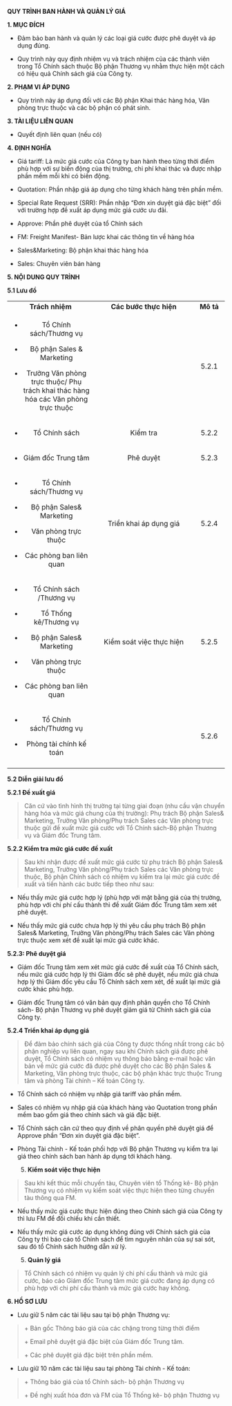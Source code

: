 **QUY TRÌNH BAN HÀNH VÀ QUẢN LÝ GIÁ**

**1. MỤC ĐÍCH**

- Đảm bảo ban hành và quản lý các loại giá cước được phê duyệt và áp
  dụng đúng.

- Quy trình này quy định nhiệm vụ và trách nhiệm của các thành viên
  trong Tổ Chính sách thuộc Bộ phận Thương vụ nhằm thực hiện một cách có
  hiệu quả Chính sách giá của Công ty.

**2. PHẠM VI ÁP DỤNG**

- Quy trình này áp dụng đối với các Bộ phận Khai thác hàng hóa, Văn
  phòng trực thuộc và các bộ phận có phát sinh.

**3. TÀI LIỆU LIÊN QUAN**

- Quyết định liên quan (nếu có)

**4. ĐỊNH NGHĨA**

- Giá tariff: Là mức giá cước của Công ty ban hành theo từng thời điểm
  phù hợp với sự biến động của thị trường, chi phí khai thác và được
  nhập phần mềm mỗi khi có biến động.

- Quotation: Phần nhập giá áp dụng cho từng khách hàng trên phần mềm.

- Special Rate Request (SRR): Phần nhập “Đơn xin duyệt giá đặc biệt” đối
  với trường hợp đề xuất áp dụng mức giá cước ưu đãi.

- Approve: Phần phê duyệt của tổ Chính sách

- FM: Freight Manifest- Bản lược khai các thông tin về hàng hóa

- Sales&Marketing: Bộ phận khai thác hàng hóa

- Sales: Chuyên viên bán hàng

**5. NỘI DUNG QUY TRÌNH**

**5.1 Lưu đồ**

<table>
<colgroup>
<col style="width: 39%" />
<col style="width: 45%" />
<col style="width: 14%" />
</colgroup>
<tbody>
<tr>
<td style="text-align: center;"><strong>Trách nhiệm</strong></td>
<td style="text-align: center;"><strong>Các bước thực hiện</strong></td>
<td style="text-align: center;"><strong>Mô tả</strong></td>
</tr>
<tr>
<td style="text-align: center;"><ul>
<li><p>Tổ Chính sách/Thương vụ</p></li>
<li><p>Bộ phận Sales &amp; Marketing</p></li>
<li><p>Trưởng Văn phòng trực thuộc/ Phụ trách khai thác hàng hóa các Văn
phòng trực thuộc</p></li>
</ul></td>
<td style="text-align: center;"></td>
<td style="text-align: center;">5.2.1</td>
</tr>
<tr>
<td style="text-align: center;"><ul>
<li><p>Tổ Chính sách</p></li>
</ul></td>
<td style="text-align: center;">Kiểm tra</td>
<td style="text-align: center;">5.2.2</td>
</tr>
<tr>
<td style="text-align: center;"><ul>
<li><p>Giám đốc Trung tâm</p></li>
</ul></td>
<td style="text-align: center;">Phê duyệt</td>
<td style="text-align: center;">5.2.3</td>
</tr>
<tr>
<td style="text-align: center;"><ul>
<li><p>Tổ Chính sách/Thương vụ</p></li>
<li><p>Bộ phận Sales&amp; Marketing</p></li>
<li><p>Văn phòng trực thuộc</p></li>
<li><p>Các phòng ban liên quan</p></li>
</ul></td>
<td style="text-align: center;">Triển khai áp dụng giá</td>
<td style="text-align: center;">5.2.4</td>
</tr>
<tr>
<td style="text-align: center;"><ul>
<li><p>Tổ Chính sách /Thương vụ</p></li>
<li><p>Tổ Thống kê/Thương vụ</p></li>
<li><p>Bộ phận Sales&amp; Marketing</p></li>
<li><p>Văn phòng trực thuộc</p></li>
<li><p>Các phòng ban liên quan</p></li>
</ul></td>
<td style="text-align: center;">Kiểm soát việc thực hiện</td>
<td style="text-align: center;">5.2.5</td>
</tr>
<tr>
<td style="text-align: center;"><ul>
<li><p>Tổ Chính sách/Thương vụ</p></li>
<li><p>Phòng tài chính kế toán</p></li>
</ul></td>
<td style="text-align: right;"></td>
<td style="text-align: center;">5.2.6</td>
</tr>
<tr>
<td style="text-align: center;"></td>
<td style="text-align: right;"></td>
<td style="text-align: center;"></td>
</tr>
</tbody>
</table>

**5.2 Diễn giải lưu đồ**

**5.2.1 Đề xuất giá**

> Căn cứ vào tình hình thị trường tại từng giai đoạn (nhu cầu vận chuyển
> hàng hóa và mức giá chung của thị trường): Phụ trách Bộ phận Sales&
> Marketing, Trưởng Văn phòng/Phụ trách Sales các Văn phòng trực thuộc
> gửi đề xuất mức giá cước với Tổ Chính sách-Bộ phận Thương vụ và Giám
> đốc Trung tâm.

**5.2.2 Kiểm tra mức giá cước đề xuất**

> Sau khi nhận được đề xuất mức giá cước từ phụ trách Bộ phận Sales&
> Marketing, Trưởng Văn phòng/Phụ trách Sales các Văn phòng trực thuộc,
> Bộ phận Chính sách có nhiệm vụ kiểm tra lại mức giá cước đề xuất và
> tiến hành các bước tiếp theo như sau:

- Nếu thấy mức giá cước hợp lý (phù hợp với mặt bằng giá của thị trường,
  phù hợp với chi phí cấu thành thì đề xuất Giám đốc Trung tâm xem xét
  phê duyệt.

- Nếu thấy mức giá cước chưa hợp lý thì yêu cầu phụ trách Bộ phận Sales&
  Marketing, Trưởng Văn phòng/Phụ trách Sales các Văn phòng trực thuộc
  xem xét đề xuất lại mức giá cước khác.

**5.2.3: Phê duyệt giá**

- Giám đốc Trung tâm xem xét mức giá cước đề xuất của Tổ Chính sách, nếu
  mức giá cước hợp lý thì Giám đốc sẽ phê duyệt, nếu mức giá chưa hợp lý
  thì Giám đốc yêu cầu Tổ Chính sách xem xét, đề xuất lại mức giá cước
  khác phù hợp.

- Giám đốc Trung tâm có văn bản quy định phân quyền cho Tổ Chính sách-
  Bộ phận Thương vụ phê duyệt giảm giá từ Chính sách giá của Công ty.

**5.2.4 Triển khai áp dụng giá**

> Để đảm bảo chính sách giá của Công ty được thống nhất trong các bộ
> phận nghiệp vụ liên quan, ngay sau khi Chính sách giá được phê duyệt,
> Tổ Chính sách có nhiệm vụ thông báo bằng e-mail hoặc văn bản về mức
> giá cước đã được phê duyệt cho các Bộ phận Sales & Marketing, Văn
> phòng trực thuộc, các bộ phận khác trực thuộc Trung tâm và phòng Tài
> chính – Kế toán Công ty.

- Tổ Chính sách có nhiệm vụ nhập giá tariff vào phần mềm.

- Sales có nhiệm vụ nhập giá của khách hàng vào Quotation trong phần mềm
  bao gồm giá theo chính sách và giá đặc biệt.

- Tổ Chính sách căn cứ theo quy định về phân quyền phê duyệt giá để
  Approve phần “Đơn xin duyệt giá đặc biệt”.

- Phòng Tài chính - Kế toán phối hợp với Bộ phận Thương vụ kiểm tra lại
  giá theo chính sách ban hành áp dụng tới khách hàng.

  5.  **Kiểm soát việc thực hiện**

> Sau khi kết thúc mỗi chuyến tàu, Chuyên viên tổ Thống kê- Bộ phận
> Thương vụ có nhiệm vụ kiểm soát việc thực hiện theo từng chuyến tàu
> thông qua FM.

- Nếu thấy mức giá cước thực hiện đúng theo Chính sách giá của Công ty
  thì lưu FM để đối chiếu khi cần thiết.

- Nếu thấy mức giá cước áp dụng không đúng với Chính sách giá của Công
  ty thì báo cáo tổ Chính sách để tìm nguyên nhân của sự sai sót, sau đó
  tổ Chính sách hướng dẫn xử lý.

  5.  **Quản lý giá**

> Tổ Chính sách có nhiệm vụ quản lý chi phí cấu thành và mức giá cước,
> báo cáo Giám đốc Trung tâm mức giá cước đang áp dụng có phù hợp với
> chi phí cấu thành và mức giá cước hay không.

**6. HỒ SƠ LƯU**

- Lưu giữ 5 năm các tài liệu sau tại bộ phận Thương vụ:

> \+ Bản gốc Thông báo giá của các chặng trong từng thời điểm
>
> \+ Email phê duyệt giá đặc biệt của Giám đốc Trung tâm.
>
> \+ Các phê duyệt giá đặc biệt trên phần mềm.

- Lưu giữ 10 năm các tài liệu sau tại phòng Tài chính - Kế toán:

> \+ Thông báo giá của tổ Chính sách- bộ phận Thương vụ
>
> \+ Đề nghị xuất hóa đơn và FM của Tổ Thống kê- bộ phận Thương vụ

